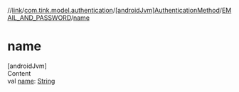 //[link](../../../index.md)/[com.tink.model.authentication](../../index.md)/[[androidJvm]AuthenticationMethod](../index.md)/[EMAIL_AND_PASSWORD](index.md)/[name](name.md)



# name  
[androidJvm]  
Content  
val [name](name.md): [String](https://kotlinlang.org/api/latest/jvm/stdlib/kotlin/-string/index.html)  



